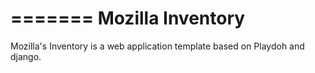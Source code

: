 =======
Mozilla Inventory
=======

Mozilla's Inventory is a web application template based on Playdoh and django.
